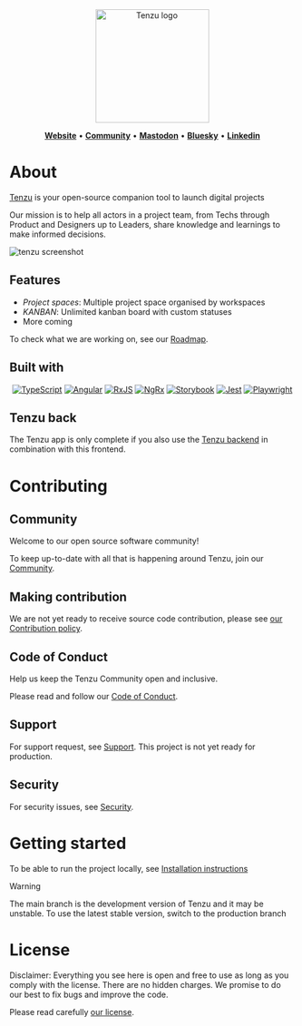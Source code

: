 <div align="center">

<img src="https://tenzu.net/media/images/tenzu_logo_full_animated_HRtDXL8.original.svg" alt="Tenzu logo" width="200" />

<a href="https://tenzu.net"><b>Website</b></a> •
<a href="https://community.tenzu.net/"><b>Community</b></a> •
<a href="https://fosstodon.org/@tenzu"><b>Mastodon</b></a> •
<a href="https://bsky.app/profile/tenzu.app"><b>Bluesky</b></a> •
<a href="https://www.linkedin.com/company/biru-scop-arl/"><b>Linkedin</b></a>

</div>


# About

[Tenzu](https://tenzu.app/) is your open-source companion tool to launch digital projects

Our mission is to help all actors in a project team, from Techs through Product and Designers up to Leaders, 
share knowledge and learnings to make informed decisions.

![tenzu screenshot](https://tenzu.net/media/images/tenzu-screenshoot-RS_kMgBpJ0.original.png)

## Features
- *Project spaces*: Multiple project space organised by workspaces
- *KANBAN*: Unlimited kanban board with custom statuses
- More coming

To check what we are working on, see our [Roadmap](ROADMAP.md).

## Built with

<div align="center">

[![TypeScript][typescript-badge]][typescript-url]
[![Angular][angular-badge]][angular-url]
[![RxJS][rxjs-badge]][rxjs-url]
[![NgRx][ngrx-badge]][ngrx-url]
[![Storybook][storybook-badge]][storybook-url]
[![Jest][jest-badge]][jest-url]
[![Playwright][playwright-badge]][playwright-url]

</div>

## Tenzu back
The Tenzu app is only complete if you also use the [Tenzu backend](https://github.com/BIRU-Scop/tenzu-back/)
in combination with this frontend.

# Contributing

## Community

Welcome to our open source software community!

To keep up-to-date with all that is happening around Tenzu, join our [Community](https://community.tenzu.net/).

## Making contribution

We are not yet ready to receive source code contribution, please see [our Contribution policy](CONTRIBUTING.md).

## Code of Conduct

Help us keep the Tenzu Community open and inclusive.

Please read and follow our [Code of Conduct](CODE_OF_CONDUCT.md).

## Support

For support request, see [Support](SUPPORT.md).
This project is not yet ready for production.

## Security

For security issues, see [Security](SECURITY.md).

# Getting started

To be able to run the project locally, see [Installation instructions](INSTALL.md)

> [!WARNING]
> The main branch is the development version of Tenzu and it may be unstable.
> To use the latest stable version, switch to the production branch


# License

Disclaimer: Everything you see here is open and free to use as long
as you comply with the license. There are no hidden charges.
We promise to do our best to fix bugs and improve the code.

Please read carefully [our license](LICENSE.md).



<!-- MARKDOWN LINKS & IMAGES -->
[typescript-badge]: https://img.shields.io/badge/typescript-007ACC.svg?style=for-the-badge&logo=typescript&logoColor=white
[typescript-url]: https://www.typescriptlang.org/
[angular-badge]: https://img.shields.io/badge/Angular-DD0031.svg?style=for-the-badge&logo=angular&logoColor=white
[angular-url]: https://angular.dev/
[rxjs-badge]: https://img.shields.io/badge/rxjs-B7178C.svg?style=for-the-badge&logo=reactivex&logoColor=white
[rxjs-url]: https://rxjs.dev/
[ngrx-badge]: https://img.shields.io/badge/ngrx-BA2BD2.svg?style=for-the-badge&logo=ngrx&logoColor=white
[ngrx-url]: https://ngrx.io/
[jest-badge]: https://img.shields.io/badge/jest-C21325.svg?style=for-the-badge&logo=jest&logoColor=white
[jest-url]: https://jestjs.io/
[playwright-badge]: https://img.shields.io/badge/playwright-45ba4b.svg?style=for-the-badge&logo=playwright&logoColor=white
[playwright-url]: https://playwright.dev/
[storybook-badge]: https://img.shields.io/badge/storybook-FF4785.svg?style=for-the-badge&logo=storybook&logoColor=white
[storybook-url]: https://storybook.js.org/